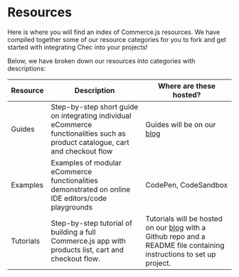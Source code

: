 # Resources

Here is where you will find an index of Commerce.js resources. We have compiled together some of our resource categories for you to fork and get started with integrating Chec into your projects!

Below, we have broken down our resources into categories with descriptions:

| Resource   |      Description      |  Where are these hosted? |
|----------|-------------|------|
| Guides |  Step-by-step short guide on integrating individual eCommerce functionalities such as product catalogue, cart and checkout flow | Guides will be on our [blog](https://commercejs.com/blog/) |
| Examples |   Examples of modular eCommerce functionalities demonstrated on online IDE editors/code playgrounds   |   CodePen, CodeSandbox |
| Tutorials | Step-by-step tutorial of building a full Commerce.js app with products list, cart and checkout flow. | Tutorials will be hosted on our [blog](https://commercejs.com/blog/) with a Github repo and a README file containing instructions to set up project. |